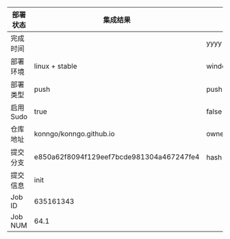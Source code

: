 部署状态 | 集成结果 | 参考值
---|---|---
完成时间 |  | yyyy-mm-dd hh:mm:ss
部署环境 | linux + stable | window | linux + stable
部署类型 | push | push | pull_request | api | cron
启用Sudo | true | false | true
仓库地址 | konngo/konngo.github.io | owner_name/repo_name
提交分支 | e850a62f8094f129eef7bcde981304a467247fe4 | hash 16位
提交信息 | init |
Job ID   | 635161343 |
Job NUM  | 64.1 |
